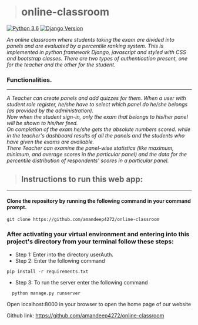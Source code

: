 ># online-classroom
>
[![Python 3.6](https://img.shields.io/badge/python-3.6-blue.svg)](https://www.python.org/downloads/release/python-360/)
[![Django Version](https://img.shields.io/badge/django-3.2.3-orange.svg)](https://djangoproject.com)


*An online classroom where students taking the exam are divided into panels and are evaluated by a percentile ranking system.
This is implemented in python framework Django, javascript and styled with CSS and bootstrap classes. There are two types of authentication present, one for the teacher and the other for the student.*<br />


### Functionalities.<br />
---
*A Teacher can create panels and add quizzes for them. When a user with student role register, he/she have to select which panel do he/she belongs (as provided by the administration).
<br />Now when the student sign-in, only the exam that belongs to his/her panel will be shown to his/her feed.<br /> On completion of the exam he/she gets the absolute numbers scored.
while in the teacher's dashboard results of all the panels and the students who have given the exams are available. <br  />There Teacher can examine the panel-wise statistics (like maximum, minimum, and average scores
in the particular panel) and the data for the percentile distribution of respondents' scores in a particular panel.*<br />

> ## Instructions to run this web app:
---
#### Clone the repository by running the following command in your command prompt. 
```console
git clone https://github.com/amandeep4272/online-classroom
```
### After activating your virtual environment and entering into this project's directory from your terminal follow these steps:<br />
+ Step 1: Enter into the directory userAuth.<br />
+ Step 2: Enter the following command<br />
 ```console
pip install -r requirements.txt
```

+ Step 3: To run the server enter the following command<br />
```console
  python manage.py runserver
```

  Open localhost:8000 in your browser to open the home page of our website<br />

Github link: https://github.com/amandeep4272/online-classroom<br />
